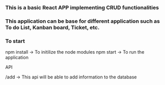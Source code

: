 ### This is a basic React APP implementing CRUD functionalities

### This application can be base for different application such as To do List, Kanban board, Ticket, etc.

### To start

npm install -> To initilize the node modules
npm start -> To run the application

API

/add -> This api will be able to add information to the database
